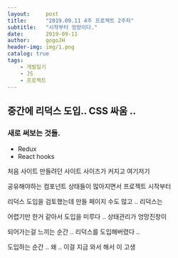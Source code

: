 ```yaml
---
layout:     post
title:      "2019.09.11 4주 프로젝트 2주차"
subtitle:   "시작부터 엉망이다."
date:       2019-09-11
author:     gogoJH
header-img: img/1.png
catalog: true
tags:
    - 개발일기
    - JS
    - 프로젝트
---
```


## 중간에 리덕스 도입.. CSS 싸움 ..

### 새로 써보는 것들.
 - Redux 
 - React hooks

처음 사이트 만들려던 사이트 사이즈가 커지고 여기저기 

공유해야하는 컴포넌트 상태들이 많아지면서 프로젝트 시작부터

리덕스 도입을 검토했는데 만들 페이지 수도 많고 .. 리덕스는

어렵기만 한거 같아서 도입을 미루다 .. 상태관리가 엉망진창이

되어가는걸 느끼는 순간 .. 리덕스를 도입해버렸다 ..

도입하는 순간 .. 왜 .. 이걸 지금 와서 해서 이 고생 

<!--stackedit_data:
eyJoaXN0b3J5IjpbNzE4NzA1MTMyLDE2NzE1Njc1MzFdfQ==
-->